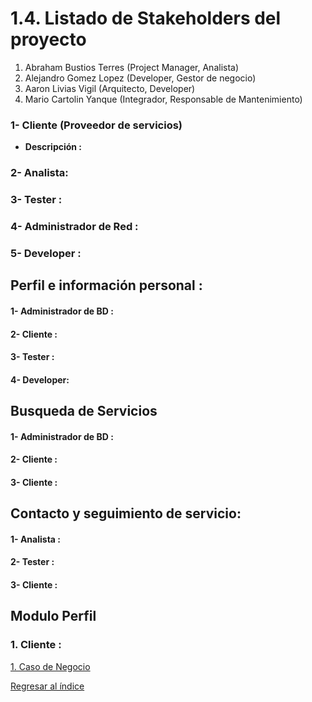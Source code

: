 # 1.4. Listado de Stakeholders del proyecto



1. Abraham Bustios Terres (Project Manager, Analista)
2. Alejandro Gomez Lopez (Developer, Gestor de negocio)
3. Aaron Livias Vigil (Arquitecto, Developer)
4. Mario Cartolin Yanque (Integrador, Responsable de Mantenimiento)



### 1- Cliente (Proveedor de servicios)
 - **Descripción :**
### 2- Analista:
### 3- Tester :
### 4- Administrador de Red :
### 5- Developer :

## Perfil e información personal :

#### 1- Administrador de BD :
#### 2- Cliente :
#### 3- Tester :
#### 4- Developer:

## Busqueda de Servicios

#### 1- Administrador de BD  :
#### 2- Cliente :
#### 3- Cliente :

## Contacto y seguimiento de servicio:

#### 1- Analista :
#### 2- Tester :
#### 3- Cliente :



## Modulo Perfil

### 1. Cliente :








[1. Caso de Negocio](../1.md)

[Regresar al índice](../../README.md)
